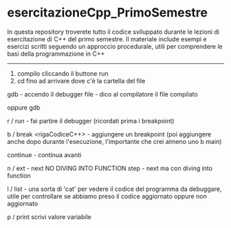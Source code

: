 # esercitazioneCpp_PrimoSemestre
In questa repository troverete tutto il codice sviluppato durante le lezioni di esercitazione di C++ del primo semestre. Il materiale include esempi e esercizi scritti seguendo un approccio procedurale, utili per comprendere le basi della programmazione in C++

-----

1. compilo cliccando il buttone run
2. cd fino ad arrivare dove c'è la cartella del file

gdb - accendo il debugger
file <nomeFileCompilato> - dico al compilatore il file compilato

oppure gdb <nomeFileCompilato>

r / run - fai partire il debugger (ricordati prima i breakpoint)

b / break <rigaCodiceC++> - aggiungere un breakpoint (poi aggiungere anche dopo durante l'esecuzione, l'importante che crei almeno uno b main)

continue - continua avanti

n / ext - next NO DIVING INTO FUNCTION 
step - next ma con diving into function

l / list - una sorta di 'cat' per vedere il codice del programma da debuggare, utile per controllare se abbiamo preso il codice aggiornato oppure non aggiornato

p / print <nomeVariabile> scrivi valore variabile

